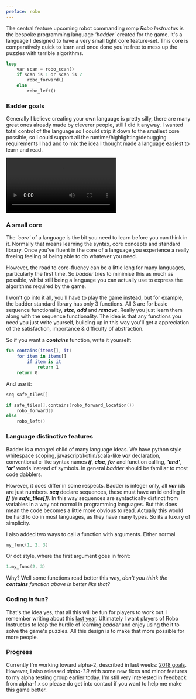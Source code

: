 ```yaml
---
preface: robo
---
```


The central feature upcoming robot commanding romp _Robo Instructus_ is the bespoke programming language _'badder'_ created for the game. It's a language I designed to have a very small tight core feature-set. This core is comparatively quick to learn and once done you're free to mess up the puzzles with terrible algorithms.

```rust
loop
    var scan = robo_scan()
    if scan is 1 or scan is 2
        robo_forward()
    else
        robo_left()
```

### Badder goals
Generally I believe creating your own language is pretty silly, there are many great ones already made by cleverer people, still I did it anyway. I wanted total control of the language so I could strip it down to the smallest core possible, so I could support all the runtime/highlighting/debugging requirements I had and to mix the idea I thought made a language easiest to learn and read.

<video src="/assets/2018-01-12/run.mp4" loop autoplay></video>

### A small core
The _'core'_ of a language is the bit you need to learn before you can think in it. Normally that means learning the syntax, core concepts and standard library. Once you've fluent in the core of a language you experience a really freeing feeling of being able to do whatever you need.

However, the road to core-fluency can be a little long for many languages, particularly the first time. So _badder_ tries to minimise this as much as possible, whilst still being a language you can actually use to express the algorithms required by the game.

I won't go into it all, you'll have to play the game instead, but for example, the badder standard library has only 3 functions. All 3 are for basic sequence functionality, ***size***, ***add*** and ***remove***. Really you just learn them along with the sequence functionality. The idea is that any functions you need you just write yourself, building up in this way you'll get a appreciation of the satisfaction, importance & difficulty of abstraction.

So if you want a ***contains*** function, write it yourself:

```kotlin
fun contains(items[], it)
    for item in items[]
        if item is it
            return 1
    return 0
```
And use it:
```kotlin
seq safe_tiles[]

if safe_tiles[].contains(robo_forward_location())
    robo_forward()
else
    robo_left()
```

### Language distinctive features
Badder is a mongrel child of many language ideas. We have python style whitespace scoping, javascript/kotlin/scala-like ***var*** declaration, conventional c-like syntax names ***if***, ***else***, ***for*** and function calling, ***'and'***, ***'or'*** words instead of symbols. In general _badder_ should be familiar to most code dabblers.

However, it does differ in some respects. Badder is integer only, all ***var*** ids are just numbers. ***seq*** declare sequences, these must have an id ending in ***[]*** _(ie **safe_tiles[]**)_. In this way sequences are syntactically distinct from variables in a way not normal in programming languages. But this does mean the code becomes a little more obvious to read. Actually this would be hard to do in most languages, as they have many types. So its a luxury of simplicity.

I also added two ways to call a function with arguments. Either normal
```kotlin
my_func(1, 2, 3)
```
Or dot style, where the first argument goes in front:
```kotlin
1.my_func(2, 3)
```
Why? Well some functions read better this way, _don't you think the **contains** function above is better like that?_

### Coding is fun?
That's the idea yes, that all this will be fun for players to work out. I remember writing about this [last year](/2017/06/30/coding-in-the-game.html). Ultimately I want players of Robo Instructus to leap the hurdle of learning _badder_ and enjoy using the it to solve the game's puzzles. All this design is to make that more possible for more people.

### Progress
Currently I'm working toward alpha-2, described in last weeks: [2018 goals](/2018/01/05/2018-plans.html). However, I also released _alpha-1.9_ with some new fixes and minor features to my alpha testing group earlier today. I'm still very interested in feedback from alpha-1.x so please do get into contact if you want to help me make this game better.
